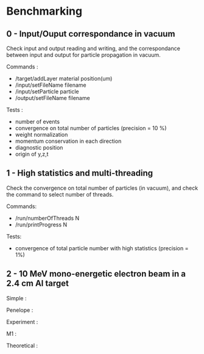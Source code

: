 # Benchmarking

## 0 - Input/Ouput correspondance in vacuum

Check input and output reading and writing, and the correspondance between
input and output for particle propagation in vacuum.

Commands :
- /target/addLayer material position(um)
- /input/setFileName filename
- /input/setParticle particle
- /output/setFileName filename

Tests :
- number of events
- convergence on total number of particles (precision = 10 %)
- weight normalization
- momentum conservation in each direction
- diagnostic position
- origin of y,z,t

## 1 - High statistics and multi-threading

Check the convergence on total number of particles (in vacuum),
and check the command to select number of threads.

Commands:
- /run/numberOfThreads N
- /run/printProgress N

Tests:
- convergence of total particle number with high statistics (precision = 1%)

## 2 - 10 MeV mono-energetic electron beam in a 2.4 cm Al target

Simple :

Penelope :

Experiment :

M1 :

Theoretical :
